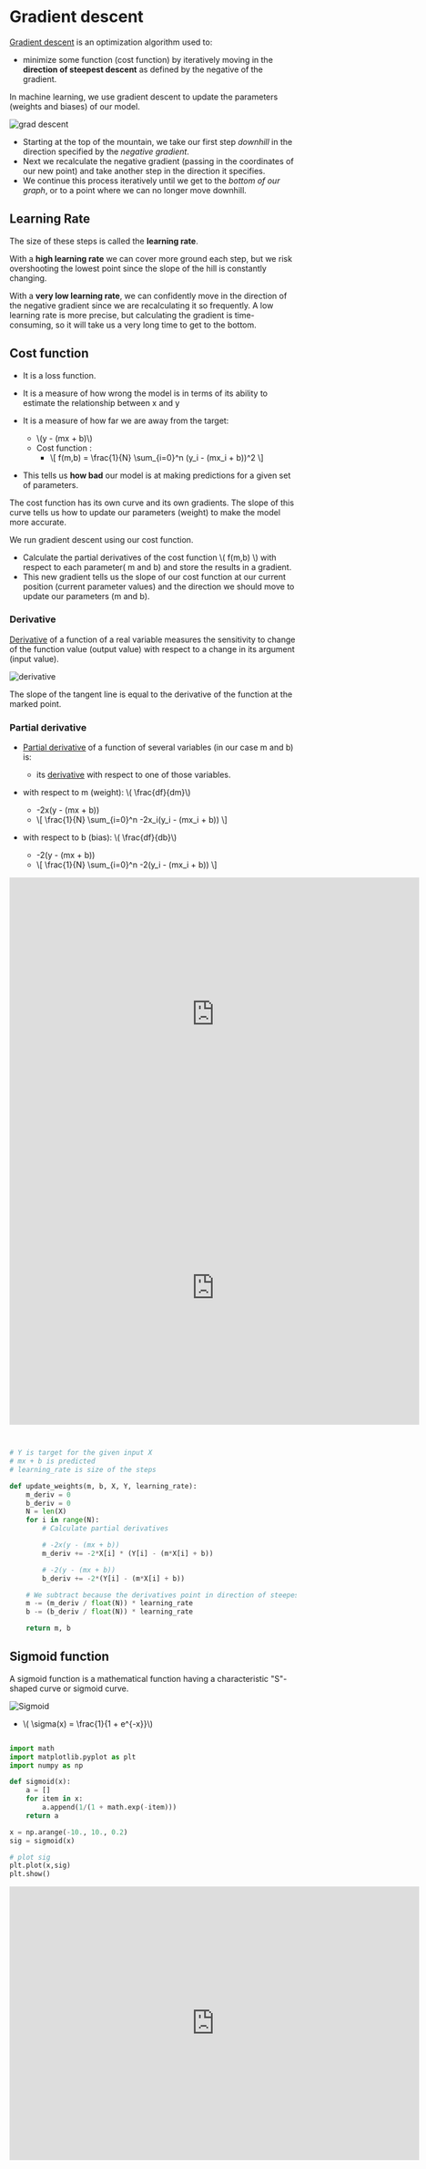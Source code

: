 # Gradient descent

[Gradient descent](https://ml-cheatsheet.readthedocs.io/en/latest/gradient_descent.html) is an optimization algorithm used to:
 - minimize some function (cost function) by iteratively moving in the **direction of steepest descent** as defined by the negative of the gradient. 
 
 In machine learning, we use gradient descent to update the parameters (weights and biases) of our model.

 ![grad descent](https://ml-cheatsheet.readthedocs.io/en/latest/_images/gradient_descent_demystified.png)

- Starting at the top of the mountain, we take our first step *downhill* in the direction specified by the *negative gradient*. 
- Next we recalculate the negative gradient (passing in the coordinates of our new point) and take another step in the direction it specifies. 
- We continue this process iteratively until we get to the *bottom of our graph*, or to a point where we can no longer move downhill.

## Learning Rate
The size of these steps is called the **learning rate**.

With a **high learning rate** we can cover more ground each step, but we risk overshooting the lowest point since the slope of the hill is constantly changing.

With a **very low learning rate**, we can confidently move in the direction of the negative gradient since we are recalculating it so frequently. A low learning rate is more precise, but calculating the gradient is time-consuming, so it will take us a very long time to get to the bottom.


## Cost function
- It is a loss function. 
- It is a measure of how wrong the model is in terms of its ability to estimate the relationship between x and y 
- It is a measure of how far we are away from the target:
    - \\(y - (mx + b)\\)
    - Cost function :
        - \\[ f(m,b) = \frac{1}{N} \sum_{i=0}^n (y_i - (mx_i + b))^2 \\]
 

- This tells us **how bad** our model is at making predictions for a given set of parameters. 

The cost function has its own curve and its own gradients. The slope of this curve tells us how to update our parameters (weight) to make the model more accurate.

We run gradient descent using our cost function.

- Calculate the partial derivatives of the cost function \\( f(m,b)    \\) with respect to each parameter( m and b) and store the results in a gradient.
- This new gradient tells us the slope of our cost function at our current position (current parameter values) and the direction we should move to update our parameters (m and b).

### Derivative
[Derivative](https://en.wikipedia.org/wiki/Derivative) of a function of a real variable measures the sensitivity to change of the function value (output value) with respect to a change in its argument (input value).

![derivative](https://upload.wikimedia.org/wikipedia/commons/0/0f/Tangent_to_a_curve.svg)

The slope of the tangent line is equal to the derivative of the function at the marked point.   



### Partial derivative
- [Partial derivative](https://en.wikipedia.org/wiki/Partial_derivative) of a function of several variables (in our case m and b)  is:
    -  its [derivative](https://en.wikipedia.org/wiki/Derivative) with respect to one of those variables.

- with respect to m (weight): \\( \frac{df}{dm}\\)
    - -2x(y - (mx + b))
    -   \\[  \frac{1}{N} \sum_{i=0}^n -2x_i(y_i - (mx_i + b)) \\]


- with respect to b (bias): \\( \frac{df}{db}\\)
    - -2(y - (mx + b))
    -  \\[  \frac{1}{N} \sum_{i=0}^n -2(y_i - (mx_i + b)) \\] 


<iframe width="720" height="480" src="https://www.youtube.com/embed/HaHsqDjWMLU" title="YouTube video player" frameborder="0" allow="accelerometer; autoplay; clipboard-write; encrypted-media; gyroscope; picture-in-picture" allowfullscreen></iframe>


<iframe width="720" height="480" src="https://www.youtube.com/embed/tIeHLnjs5U8" title="YouTube video player" frameborder="0" allow="accelerometer; autoplay; clipboard-write; encrypted-media; gyroscope; picture-in-picture" allowfullscreen></iframe>


```py


# Y is target for the given input X
# mx + b is predicted
# learning_rate is size of the steps

def update_weights(m, b, X, Y, learning_rate):
    m_deriv = 0
    b_deriv = 0
    N = len(X)
    for i in range(N):
        # Calculate partial derivatives

        # -2x(y - (mx + b))
        m_deriv += -2*X[i] * (Y[i] - (m*X[i] + b))

        # -2(y - (mx + b))
        b_deriv += -2*(Y[i] - (m*X[i] + b))

    # We subtract because the derivatives point in direction of steepest ascent
    m -= (m_deriv / float(N)) * learning_rate
    b -= (b_deriv / float(N)) * learning_rate

    return m, b

```

## Sigmoid function
A sigmoid function is a mathematical function having a characteristic "S"-shaped curve or sigmoid curve.

![Sigmoid](img/1/sigmoid-1.png)
- \\( \sigma(x) =  \frac{1}{1 + e^{-x}}\\)

```py

import math
import matplotlib.pyplot as plt
import numpy as np

def sigmoid(x):
    a = []
    for item in x:
        a.append(1/(1 + math.exp(-item)))
    return a

x = np.arange(-10., 10., 0.2)
sig = sigmoid(x)

# plot sig
plt.plot(x,sig)
plt.show()

```




<iframe width="720" height="480" src="https://www.youtube.com/embed/IHZwWFHWa-w" title="YouTube video player" frameborder="0" allow="accelerometer; autoplay; clipboard-write; encrypted-media; gyroscope; picture-in-picture" allowfullscreen></iframe>



